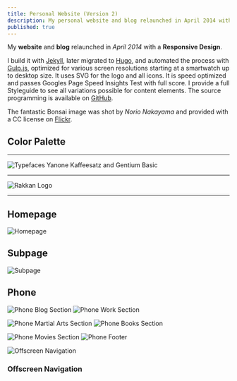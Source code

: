 ```yaml
---
title: Personal Website (Version 2)
description: My personal website and blog relaunched in April 2014 with a Responsive Design.
published: true
---
```


<Row variant="bigLeft" marginBottom>

My **website** and **blog** relaunched in _April 2014_ with a **Responsive Design**.

I build it with [Jekyll](http://jekyllrb.com/), later migrated to [Hugo](https://gohugo.io/), and automated the process with [Gulp.js](http://gulpjs.com/), optimized for various screen resolutions starting at a smartwatch up to desktop size. It uses SVG for the logo and all icons. It is speed optimized and passes Googles Page Speed Insights Test with full score. I provide a full Styleguide to see all variations possible for content elements. The source programming is available on [GitHub](https://github.com/kogakure/stefanimhoff.de-jekyll/).

The fantastic Bonsai image was shot by _Norio Nakayama_ and provided with a CC license on [Flickr](https://www.flickr.com/photos/norio-nakayama/9156103138).

</Row>

<Row variant="fullsize" marginBottom>

## Color Palette

</Row>

<Row variant="variable" minWidth="12em" repeat="auto-fill" marginBottom>

<ColorSwatch color="#333333" />
<ColorSwatch color="#89B46B" />
<ColorSwatch color="#B42B2C" />
<ColorSwatch color="#FFFFFF" />

</Row>

---

<Row variant="variable" horizontal="center" maxWidth="50vw" marginBottom>

![Typefaces Yanone Kaffeesatz and Gentium Basic](./images/stefanimhoff-v2-typeface.svg)

</Row>

---

<Row variant="variable" maxWidth="15vw" horizontal="center" marginBottom>

![Rakkan Logo](./images/stefanimhoff-v2-logo.svg)

</Row>

---

<Row variant="center" marginBottom>

## Homepage

</Row>

<Row variant="center" marginBottom>

![Homepage](./images/stefanimhoff-v2-homepage.jpg)

</Row>

<Row variant="center" marginBottom>

## Subpage

</Row>

<Row variant="center" marginBottom>

![Subpage](./images/stefanimhoff-v2-subpage.jpg)

</Row>

<Row variant="center" marginBottom>

## Phone

</Row>

<Row variant="equal" marginBottom>

![Phone Blog Section](./images/stefanimhoff-v2-phone-blog.jpg)
![Phone Work Section](./images/stefanimhoff-v2-phone-work.jpg)

</Row>

<Row variant="equal" marginBottom>

![Phone Martial Arts Section](./images/stefanimhoff-v2-phone-martial-arts.jpg)
![Phone Books Section](./images/stefanimhoff-v2-phone-books.jpg)

</Row>

<Row variant="equal" marginBottom>

![Phone Movies Section](./images/stefanimhoff-v2-phone-movies.jpg)
![Phone Footer](./images/stefanimhoff-v2-phone-footer.jpg)

</Row>

<Row variant="equal" vertical="center">

![Offscreen Navigation](./images/stefanimhoff-v2-navigation.jpg)

### Offscreen Navigation

</Row>
